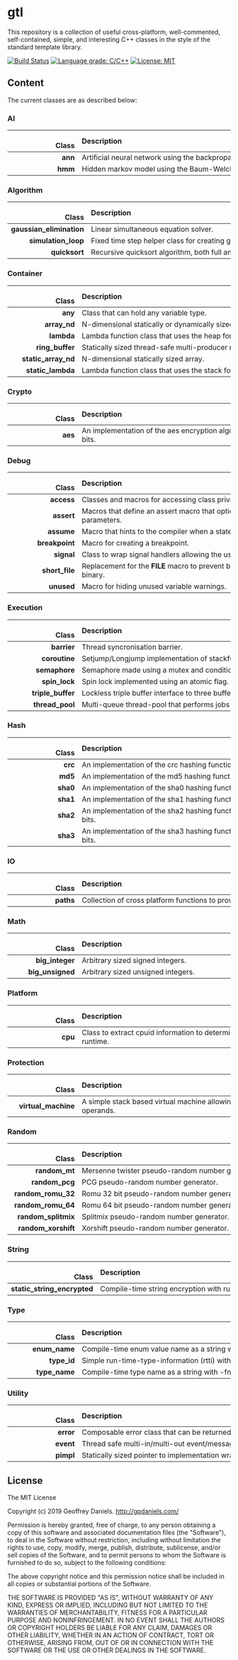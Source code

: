 
# gtl #

This repository is a collection of useful cross-platform, well-commented, self-contained, simple, and interesting C++ classes in the style of the standard template library.

[![Build Status](https://github.com/gpdaniels/gtl/actions/workflows/main.yml/badge.svg)](https://github.com/gpdaniels/gtl/actions/workflows/main.yml) [![Language grade: C/C++](https://img.shields.io/lgtm/grade/cpp/g/gpdaniels/gtl.svg)](https://lgtm.com/projects/g/gpdaniels/gtl/context:cpp) [![License: MIT](https://img.shields.io/badge/License-MIT-brightgreen.svg)](https://opensource.org/licenses/MIT) 

## Content ##

The current classes are as described below:

### AI ###

|                       Class | Description                                                                             |
|----------------------------:|:----------------------------------------------------------------------------------------|
|                     **ann** | Artificial neural network using the backpropagation algorithm for training.             |
|                     **hmm** | Hidden markov model using the Baum-Welch algorithm for training.                        |

### Algorithm ###

|                       Class | Description                                                                             |
|----------------------------:|:----------------------------------------------------------------------------------------|
|    **gaussian_elimination** | Linear simultaneous equation solver.                                                    |
|         **simulation_loop** | Fixed time step helper class for creating game loops.                                   |
|               **quicksort** | Recursive quicksort algorithm, both full and partial versions.                          |

### Container ###

|                       Class | Description                                                                             |
|----------------------------:|:----------------------------------------------------------------------------------------|
|                     **any** | Class that can hold any variable type.                                                  |
|                **array_nd** | N-dimensional statically or dynamically sized array.                                    |
|                  **lambda** | Lambda function class that uses the heap for storage.                                   |
|             **ring_buffer** | Statically sized thread-safe multi-producer multi-consumer ring-buffer.                 |
|         **static_array_nd** | N-dimensional statically sized array.                                                   |
|           **static_lambda** | Lambda function class that uses the stack for storage.                                  |

### Crypto ###

|                       Class | Description                                                                             |
|----------------------------:|:----------------------------------------------------------------------------------------|
|                     **aes** | An implementation of the aes encryption algorithm for 128, 196, and 256 bits.           |

### Debug ###

|                       Class | Description                                                                             |
|----------------------------:|:----------------------------------------------------------------------------------------|
|                  **access** | Classes and macros for accessing class private members.                                 |
|                  **assert** | Macros that define an assert macro that optionally takes a format string and parameters.|
|                  **assume** | Macro that hints to the compiler when a statement should be assumed true.               |
|              **breakpoint** | Macro for creating a breakpoint.                                                        |
|                  **signal** | Class to wrap signal handlers allowing the use of lambdas with scope.                   |
|              **short_file** | Replacement for the __FILE__ macro to prevent build path being leaked into the binary.  |
|                  **unused** | Macro for hiding unused variable warnings.                                              |

### Execution ###

|                       Class | Description                                                                             |
|----------------------------:|:----------------------------------------------------------------------------------------|
|                 **barrier** | Thread syncronisation barrier.                                                          |
|               **coroutine** | Setjump/Longjump implementation of stackful coroutines.                                 |
|               **semaphore** | Semaphore made using a mutex and condition variable.                                    |
|               **spin_lock** | Spin lock implemented using an atomic flag.                                             |
|           **triple_buffer** | Lockless triple buffer interface to three buffers.                                      |
|             **thread_pool** | Multi-queue thread-pool that performs jobs in priority order.                           |

### Hash ###

|                       Class | Description                                                                             |
|----------------------------:|:----------------------------------------------------------------------------------------|
|                     **crc** | An implementation of the crc hashing function for 8, 16, 32, and 64 bits.               |
|                     **md5** | An implementation of the md5 hashing function.                                          |
|                    **sha0** | An implementation of the sha0 hashing function.                                         |
|                    **sha1** | An implementation of the sha1 hashing function.                                         |
|                    **sha2** | An implementation of the sha2 hashing function for 224, 256, 384, and 512 bits.         |
|                    **sha3** | An implementation of the sha3 hashing function for 224, 256, 384, and 512 bits.         |

### IO ###

|                       Class | Description                                                                             |
|----------------------------:|:----------------------------------------------------------------------------------------|
|                   **paths** | Collection of cross platform functions to provide useful paths.                         |

### Math ###

|                       Class | Description                                                                             |
|----------------------------:|:----------------------------------------------------------------------------------------|
|             **big_integer** | Arbitrary sized signed integers.                                                        |
|            **big_unsigned** | Arbitrary sized unsigned integers.                                                      |

### Platform ###

|                       Class | Description                                                                             |
|----------------------------:|:----------------------------------------------------------------------------------------|
|                     **cpu** | Class to extract cpuid information to determine supported instructions at runtime.      |

### Protection ###

|                       Class | Description                                                                             |
|----------------------------:|:----------------------------------------------------------------------------------------|
|         **virtual_machine** | A simple stack based virtual machine allowing easy creation of custom operands.         |

### Random ###

|                       Class | Description                                                                             |
|----------------------------:|:----------------------------------------------------------------------------------------|
|               **random_mt** | Mersenne twister pseudo-random number generator.                                        |
|              **random_pcg** | PCG pseudo-random number generator.                                                     |
|          **random_romu_32** | Romu 32 bit pseudo-random number generator.                                             |
|          **random_romu_64** | Romu 64 bit pseudo-random number generator.                                             |
|         **random_splitmix** | Splitmix pseudo-random number generator.                                                |
|         **random_xorshift** | Xorshift pseudo-random number generator.                                                |

### String ###

|                       Class | Description                                                                             |
|----------------------------:|:----------------------------------------------------------------------------------------|
| **static_string_encrypted** | Compile-time string encryption with runtime decryption to obfuscate strings.            |

### Type ###

|                       Class | Description                                                                             |
|----------------------------:|:----------------------------------------------------------------------------------------|
|               **enum_name** | Compile-time enum value name as a string with -fno-rtti.                                |
|                 **type_id** | Simple run-time-type-information (rtti) with -fno-rtti.                                 |
|               **type_name** | Compile-time type name as a string with -fno-rtti.                                      |

### Utility ###

|                       Class | Description                                                                             |
|----------------------------:|:----------------------------------------------------------------------------------------|
|                   **error** | Composable error class that can be returned down a call stack.                          |
|                   **event** | Thread safe multi-in/multi-out event/messaging system.                                  |
|                   **pimpl** | Statically sized pointer to implementation wrapper.                                     |

## License ##

The MIT License

Copyright (c) 2019 Geoffrey Daniels. http://gpdaniels.com/

Permission is hereby granted, free of charge, to any person obtaining a copy
of this software and associated documentation files (the "Software"), to deal
in the Software without restriction, including without limitation the rights
to use, copy, modify, merge, publish, distribute, sublicense, and/or sell
copies of the Software, and to permit persons to whom the Software is
furnished to do so, subject to the following conditions:

The above copyright notice and this permission notice shall be included in
all copies or substantial portions of the Software.

THE SOFTWARE IS PROVIDED "AS IS", WITHOUT WARRANTY OF ANY KIND, EXPRESS OR
IMPLIED, INCLUDING BUT NOT LIMITED TO THE WARRANTIES OF MERCHANTABILITY,
FITNESS FOR A PARTICULAR PURPOSE AND NONINFRINGEMENT. IN NO EVENT SHALL THE
AUTHORS OR COPYRIGHT HOLDERS BE LIABLE FOR ANY CLAIM, DAMAGES OR OTHER
LIABILITY, WHETHER IN AN ACTION OF CONTRACT, TORT OR OTHERWISE, ARISING FROM,
OUT OF OR IN CONNECTION WITH THE SOFTWARE OR THE USE OR OTHER DEALINGS IN
THE SOFTWARE.

